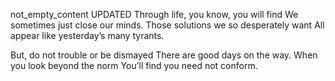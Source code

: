 not_empty_content UPDATED
Through life, you know, you will find
We sometimes just close our minds.
Those solutions we so desperately want
All appear like yesterday’s many tyrants.

But, do not trouble or be dismayed
There are good days on the way.
When you look beyond the norm
You’ll find you need not conform.
